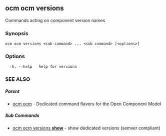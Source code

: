 ## ocm ocm versions

Commands acting on component version names

### Synopsis

```
ocm ocm versions <sub-command> ... <sub command> [<options>]
```

### Options

```
  -h, --help   help for versions
```

### SEE ALSO

##### Parent

* [ocm ocm](ocm_ocm.md)	 - Dedicated command flavors for the Open Component Model


##### Sub Commands

* [ocm ocm versions <b>show</b>](ocm_ocm_versions_show.md)	 - show dedicated versions (semver compliant)

